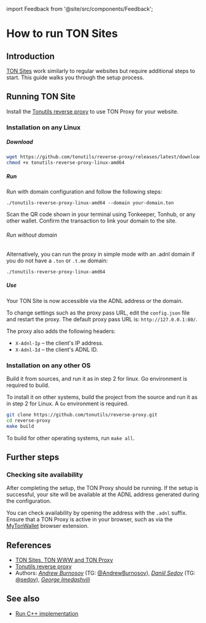 import Feedback from '@site/src/components/Feedback';

# How to run TON Sites

## Introduction

[TON Sites](https://blog.ton.org/ton-sites) work similarly to regular websites but require additional steps to start. This guide walks you through the setup process.

## Running TON Site

Install the [Tonutils reverse proxy](https://github.com/tonutils/reverse-proxy) to use TON Proxy for your website.

### Installation on any Linux

##### Download

```bash
wget https://github.com/tonutils/reverse-proxy/releases/latest/download/tonutils-reverse-proxy-linux-amd64
chmod +x tonutils-reverse-proxy-linux-amd64
```

##### Run

Run with domain configuration and follow the following steps:

```
./tonutils-reverse-proxy-linux-amd64 --domain your-domain.ton 
```

Scan the QR code shown in your terminal using Tonkeeper, Tonhub, or any other wallet. Confirm the transaction to link your domain to the site.

###### Run without domain

Alternatively, you can run the proxy in simple mode with an .adnl domain if you do not have a `.ton` or `.t.me` domain:

```
./tonutils-reverse-proxy-linux-amd64
```

##### Use

Your TON Site is now accessible via the ADNL address or the domain.

To change settings such as the proxy pass URL, edit the `config.json` file and restart the proxy. The default proxy pass URL is: `http://127.0.0.1:80/`.

The proxy also adds the following headers:

- `X-Adnl-Ip` – the client's IP address.
- `X-Adnl-Id` – the client's ADNL ID.

### Installation on any other OS

Build it from sources, and run it as in step 2 for linux. Go environment is required to build.

To install it on other systems, build the project from the source and run it as in step 2 for Linux. A `Go` environment is required.

```bash
git clone https://github.com/tonutils/reverse-proxy.git
cd reverse-proxy
make build
```

To build for other operating systems, run `make all`.

## Further steps

### Checking site availability

After completing the setup, the TON Proxy should be running. If the setup is successful, your site will be available at the ADNL address generated during the configuration.

You can check availability by opening the address with the `.adnl` suffix. Ensure that a TON Proxy is active in your browser, such as via the [MyTonWallet](https://mytonwallet.io/) browser extension.

## References

- [TON Sites, TON WWW and TON Proxy](https://blog.ton.org/ton-sites)
- [Tonutils reverse proxy](https://github.com/tonutils/reverse-proxy)
- Authors: [*Andrew Burnosov*](https://github.com/AndreyBurnosov) (TG: [@AndrewBurnosov](https://t.me/AndreyBurnosov)), [*Daniil Sedov*](https://gusarich.com) (TG: [@sedov](https://t.me/sedov)), [*George Imedashvili*](https://github.com/drforse)

## See also

- [Run C++ implementation](/v3/guidelines/web3/ton-proxy-sites/running-your-own-ton-proxy)

<Feedback />


